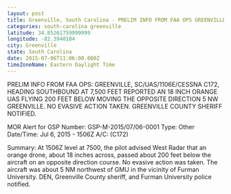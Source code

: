 ```yaml
---
layout: post
title: Greenville, South Carolina - PRELIM INFO FROM FAA OPS GREENVILLE SC UAS 1106E CESSNA C172 HEADING SOUTHBOUND AT 7
categories: south-carolina greenville
latitude: 34.85261759999999
longitude: -82.3940104
city: Greenville
state: South Carolina
date: 2015-07-06T11:06:00.000Z
timeZoneName: Eastern Daylight Time
---
```


PRELIM INFO FROM FAA OPS: GREENVILLE, SC/UAS/1106E/CESSNA C172, HEADING SOUTHBOUND AT 7,500 FEET REPORTED AN 18 INCH ORANGE UAS FLYING 200 FEET BELOW MOVING THE OPPOSITE DIRECTION 5 NW GREENVILLE. NO EVASIVE ACTION TAKEN. GREENVILLE COUNTY SHERIFF NOTIFIED.


MOR Alert for GSP
Number: GSP-M-2015/07/06-0001
Type: Other
Date/Time: Jul 6, 2015 - 1506Z
A/C: (C172)

Summary: At 1506Z level at 7500, the pilot advised West Radar that an orange drone, about 18 inches across, passed about 200 feet below the aircraft on an opposite direction course. No evasive action was taken. The aircraft was about 5 NM northwest of GMU in the vicinity of Furman University. DEN, Greenville County sheriff, and Furman University police notified.